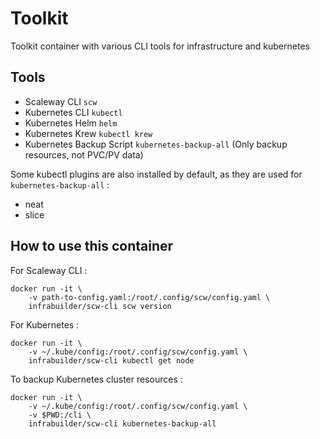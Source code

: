 # Toolkit

Toolkit container with various CLI tools for infrastructure and kubernetes

## Tools 

- Scaleway CLI `scw`
- Kubernetes CLI `kubectl`
- Kubernetes Helm `helm`
- Kubernetes Krew `kubectl krew`
- Kubernetes Backup Script `kubernetes-backup-all` (Only backup resources, not PVC/PV data)
 
Some kubectl plugins are also installed by default, as they are used for `kubernetes-backup-all` :
- neat
- slice

## How to use this container

For Scaleway CLI :
```
docker run -it \
    -v path-to-config.yaml:/root/.config/scw/config.yaml \
    infrabuilder/scw-cli scw version
```

For Kubernetes :
```
docker run -it \
    -v ~/.kube/config:/root/.config/scw/config.yaml \
    infrabuilder/scw-cli kubectl get node
```

To backup Kubernetes cluster resources :
```
docker run -it \
    -v ~/.kube/config:/root/.config/scw/config.yaml \
    -v $PWD:/cli \
    infrabuilder/scw-cli kubernetes-backup-all
```